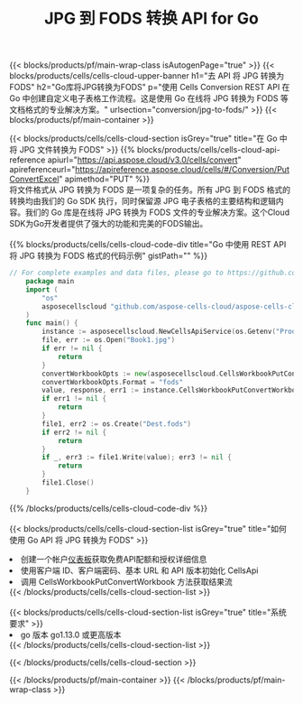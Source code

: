 ﻿---
title:  JPG 到 FODS 转换 API for Go
description: 使用Aspose.Cells Cloud SDK for Go将JPG格式文件转换为FODS格式文件。
url: /zh/go/conversion/jpg-to-fods/
---
{{< blocks/products/pf/main-wrap-class isAutogenPage="true" >}}
{{< blocks/products/cells/cells-cloud-upper-banner h1="去 API 将 JPG 转换为 FODS" h2="Go库将JPG转换为FODS" p="使用 Cells Conversion REST API 在 Go 中创建自定义电子表格工作流程。这是使用 Go 在线将 JPG 转换为 FODS 等文档格式的专业解决方案。" urlsection="conversion/jpg-to-fods/" >}}
{{< blocks/products/pf/main-container >}}

{{< blocks/products/cells/cells-cloud-section isGrey="true" title="在 Go 中将 JPG 文件转换为 FODS" >}}
{{% blocks/products/cells/cells-cloud-api-reference apiurl="https://api.aspose.cloud/v3.0/cells/convert" apireferenceurl="https://apireference.aspose.cloud/cells/#/Conversion/PutConvertExcel" apimethod="PUT" %}}
<br/>
将文件格式从 JPG 转换为 FODS 是一项复杂的任务。所有 JPG 到 FODS 格式的转换均由我们的 Go SDK 执行，同时保留源 JPG 电子表格的主要结构和逻辑内容。我们的 Go 库是在线将 JPG 转换为 FODS 文件的专业解决方案。这个Cloud SDK为Go开发者提供了强大的功能和完美的FODS输出。
<br/>
<br/>
{{% blocks/products/cells/cells-cloud-code-div title="Go 中使用 REST API 将 JPG 转换为 FODS 格式的代码示例" gistPath="" %}}
 
```go
// For complete examples and data files, please go to https://github.com/aspose-cells-cloud/aspose-cells-cloud-go/
    package main
    import (
	    "os"
	    asposecellscloud "github.com/aspose-cells-cloud/aspose-cells-cloud-go/v22"
    )
    func main() {
	    instance := asposecellscloud.NewCellsApiService(os.Getenv("ProductClientId"), os.Getenv("ProductClientSecret"))
	    file, err := os.Open("Book1.jpg")
	    if err != nil {
		    return
	    }
	    convertWorkbookOpts := new(asposecellscloud.CellsWorkbookPutConvertWorkbookOpts)
	    convertWorkbookOpts.Format = "fods"
	    value, response, err1 := instance.CellsWorkbookPutConvertWorkbook(file, convertWorkbookOpts)
	    if err1 != nil {
		    return
	    }
	    file1, err2 := os.Create("Dest.fods")
	    if err2 != nil {
		    return
	    }
	    if _, err3 := file1.Write(value); err3 != nil {
		    return
	    }
	    file1.Close()
    }
```
 
{{% /blocks/products/cells/cells-cloud-code-div %}}
<br/>
<br/>
{{< blocks/products/cells/cells-cloud-section-list isGrey="true" title="如何使用 Go API 将 JPG 转换为 FODS" >}}
<li>创建一个帐户<a href="https://dashboard.aspose.cloud/">仪表板</a>获取免费API配额和授权详细信息</li>
<li>使用客户端 ID、客户端密码、基本 URL 和 API 版本初始化 CellsApi</li>
<li>调用 CellsWorkbookPutConvertWorkbook 方法获取结果流</li>
{{< /blocks/products/cells/cells-cloud-section-list >}}
<br/>
<br/>
{{< blocks/products/cells/cells-cloud-section-list isGrey="true" title="系统要求" >}}
<li>go 版本 go1.13.0 或更高版本</li>
{{< /blocks/products/cells/cells-cloud-section-list >}}

{{< /blocks/products/cells/cells-cloud-section >}}

{{< /blocks/products/pf/main-container >}}
{{< /blocks/products/pf/main-wrap-class >}}
